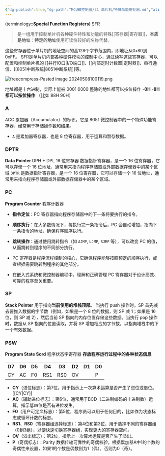 ```yaml
---
{"dg-publish":true,"dg-path":"MCU微控制器/51 单片机/特殊功能寄存器.md","aliases":["SFR"],"permalink":"/MCU微控制器/51 单片机/特殊功能寄存器/","dgPassFrontmatter":true,"noteIcon":"","created":"2024-05-21T15:20:28.475+08:00","updated":"2024-12-02T21:08:26.374+08:00"}
---
```



(terminology::**Special Function Registers**)  SFR
> 是一组用于控制单片机各种硬件特性和功能的特殊[[寄存器\|寄存器]]，**本质是地址**：**特定的地址**使用可读性较好的名称代替。

这些寄存器位于单片机的地址空间的高128个字节范围内，即地址从0x80到0xFF。
SFR是单片机内部各种硬件模块的控制中心，通过读写这些寄存器，可以配置和控制单片机的 [[并行IO口\|I/O端口]]、[[内部定时计数器\|定时器]]、串行通信、[[8051中断系统\|8051中断系统]]等。

![freecompress-Pasted image 20240508100119.png](/img/user/Functional%20files/Photo%20Resources/freecompress-Pasted%20image%2020240508100119.png)


地址都是十六进制，实际上能被 0001 0000 整除的地址都可以按位操作
**-0H  -8H  都可以按位操作**  （比如 88H 90H）
### A
ACC
累加器（Accumulator）的标识，它是 8051 微控制器中的一个特殊功能寄存器，经常用于存储操作数和结果。
- `A` 是累加器寄存器，也是 8 位寄存器，用于运算和暂存数据。
### DPTR  
**Data Pointer**
DPH + DPL   16 位寄存器
数据指针寄存器，是一个 16 位寄存器，它可以存储一个 16 位地址，通常用来指向程序存储器或外部数据存储器中的某个区域
`DPTR` 是数据指针寄存器，是一个 16 位寄存器，它可以存储一个 16 位地址，通常用来指向程序存储器或外部数据存储器中的某个区域。

### PC 
**Program Counter**     程序计数器
- **指令定位**：PC 寄存器指向程序存储器中的下一条将要执行的指令。
- **顺序执行**：在大多数情况下，每执行完一条指令后，PC 会自动增加，指向下一条指令的地址，确保程序顺序执行。
- **跳转操作**：通过使用跳转指令（如 `AJMP`, `LJMP`, `SJMP` 等），可以改变 PC 的值，从而跳转到程序的不同部分执行。

- PC 寄存器是程序流程控制的核心，它确保程序能够按照预定的顺序执行，或者根据需要跳转到程序的其他部分。
- 在嵌入式系统和微控制器编程中，理解和正确管理 PC 寄存器对于设计高效、可靠的程序至关重要。
### SP
**Stack Pointer**   用于指向**当前使用的堆栈顶部**。
当执行 push 操作时，SP 首先减去要推入数据的字节数（例如，如果是一个 8 位的数据，则 SP 减 1；如果是 16 位，则 SP 减 2），然后当前 SP 指向的内存位置存储这些数据。当执行 pop 操作时，数据从 SP 指向的位置读取，并将 SP 增加相应的字节数，以指向堆栈中的下一个有效数据。
### PSW
**Program State Sord** 程序状态字寄存器
**存放程序运行过程中的各种状态信息**


| D7  | D6  | D5  | D4  | D3  | D2  | D1  | D0  |
| --- | --- | --- | --- | --- | --- | --- | --- |
| CY  | AC  | F0  | RS1 | RS0 | OV  |     | P   |

- **CY**（进位标志）：第7位，用于指示上一次算术运算是否产生了进位或借位。 [[CY\|CY]]
- **AC**（辅助进位标志）：第6位，通常用于BCD（二进制编码的十进制数）运算，指示低四位是否有进位发生。
- **F0**（用户可定义标志）：第5位，程序员可以用于任何目的，比如作为状态标志或循环计数的标志。
- **RS1**、**RS0**（寄存器组选择标志）：第4位和第3位，用于选择不同的寄存器组（0到3组），以便快速切换寄存器组，实现更大的寄存器空间。
- **OV**（溢出标志）：第2位，指示上一次算术运算是否产生了溢出。
- **P**（奇偶标志）：Parity
	数据传输可靠性的奇偶校验，根据累加器A中1的个数的奇偶性来设置，如果1的个数是偶数则为1（偶），否则为0（奇）。
